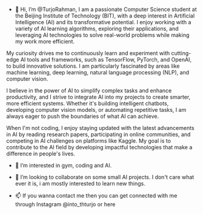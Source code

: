 - 👋 Hi, I’m @TurjoRahman, I am a passionate Computer Science student at the Beijing Institute of Technology (BIT), with a deep interest in Artificial Intelligence (AI) and its transformative potential. I enjoy working with a variety of AI learning algorithms, exploring their applications, and leveraging AI technologies to solve real-world problems while making my work more efficient.

My curiosity drives me to continuously learn and experiment with cutting-edge AI tools and frameworks, such as TensorFlow, PyTorch, and OpenAI, to build innovative solutions. I am particularly fascinated by areas like machine learning, deep learning, natural language processing (NLP), and computer vision.

I believe in the power of AI to simplify complex tasks and enhance productivity, and I strive to integrate AI into my projects to create smarter, more efficient systems. Whether it's building intelligent chatbots, developing computer vision models, or automating repetitive tasks, I am always eager to push the boundaries of what AI can achieve.

When I'm not coding, I enjoy staying updated with the latest advancements in AI by reading research papers, participating in online communities, and competing in AI challenges on platforms like Kaggle. My goal is to contribute to the AI field by developing impactful technologies that make a difference in people's lives.

- 👀 I’m interested in gym, coding and AI.
  
- 💞️ I’m looking to collaborate on some small AI projects. I don't care what ever it is, i am mostly interested to learn new things.
  
- 📫 If you wanna contact me then you can get connected with me through Instagram @into_thturjo or here 


